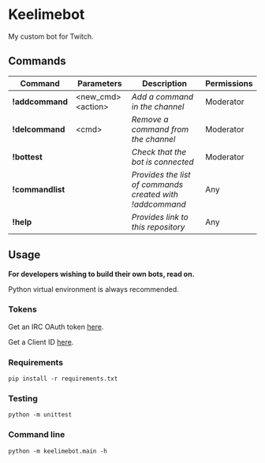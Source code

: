 # Keelimebot

My custom bot for Twitch.

## Commands
|Command|Parameters|Description|Permissions
|----------|-----------|-----------|-----------|
|**!addcommand**|\<new_cmd> \<action>|*Add a command in the channel*|Moderator|
|**!delcommand**|\<cmd>|*Remove a command from the channel*|Moderator|
|**!bottest**||*Check that the bot is connected*|Moderator|
|**!commandlist**||*Provides the list of commands created with !addcommand*|Any|
|**!help**||*Provides link to this repository*|Any|

## Usage
**For developers wishing to build their own bots, read on.**

Python virtual environment is always recommended.

### Tokens
Get an IRC OAuth token [here](https://twitchapps.com/tmi/).

Get a Client ID [here](https://dev.twitch.tv/console/apps/create).

### Requirements
`pip install -r requirements.txt`

### Testing
`python -m unittest`

### Command line
`python -m keelimebot.main -h`
